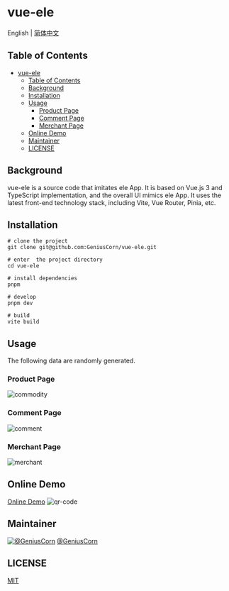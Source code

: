 # vue-ele

English | [简体中文](README_zh-cn.md)

## Table of Contents

-   [vue-ele](#vue-ele)
    -   [Table of Contents](#table-of-contents)
    -   [Background](#Background)
    -   [Installation](#Installation)
    -   [Usage](#Usage)
        -   [Product Page](#product-page)
        -   [Comment Page](#comment-page)
        -   [Merchant Page](#merchant-page)
    -   [Online Demo](#online-demo)
    -   [Maintainer](#Maintainer)
    -   [LICENSE](#LICENSE)

## Background

vue-ele is a source code that imitates ele App. It is based on Vue.js 3 and TypeScript implementation, and the overall
UI mimics ele App. It uses the latest front-end technology stack, including Vite, Vue Router, Pinia, etc.

## Installation

```shell
# clone the project
git clone git@github.com:GeniusCorn/vue-ele.git

# enter  the project directory
cd vue-ele

# install dependencies
pnpm

# develop
pnpm dev

# build
vite build
```

## Usage

The following data are randomly generated.

### Product Page

![commodity](./screenshot/commodity.png)

### Comment Page

![comment](./screenshot/comment.png)

### Merchant Page

![merchant](./screenshot/merchant.png)

## Online Demo

[Online Demo](http://ele.nicecorn.com/)
![qr-code](./screenshot/qr-code.png)

## Maintainer

[![@GeniusCorn](https://avatars.githubusercontent.com/u/12198452?s=150&v=4)](https://github.com/GeniusCorn)
[@GeniusCorn](https://github.com/GeniusCorn)

## LICENSE

[MIT](LICENSE)
